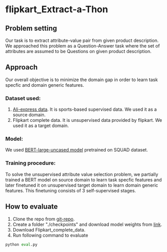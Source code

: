 # flipkart_Extract-a-Thon

## Problem setting
Our task is to extract attribute-value pair from given product description. We approached this problem as a Question-Answer task where the set of attributes are assumed to be Questions on given product description.

## Approach
Our overall objective is to minimize the domain gap in order to learn task specfic and domain generic features. 

### Dataset used: 
1. [Ali-express data](https://raw.githubusercontent.com/lanmanok/ACL19_Scaling_Up_Open_Tagging/master/publish_data.txt). It is sports-based supervised data. We used it as a source domain. 
2. Flipkart complete data. It is unsupervised data provided by flipkart. We used it as a target domain.

### Model: 
We used [BERT-large-uncased model](https://huggingface.co/bert-large-uncased) pretrained on SQUAD dataset. 
### Training procedure:  
To solve the unsupervised attribute value selection problem, we partially trained a BERT model on source domain to learn task specfic features and later finetuned it on unsupervised target domain to learn domain generic features. This finetuning consists of 3 self-supervised stages. 

## How to evaluate 
1. Clone the repo from [git-repo](https://github.com/1201amit/flipkart_Extract-a-Thon/new/master). 
2. Create a folder "./checkpoints" and download model weights from [link](https://indianinstituteofscience-my.sharepoint.com/:u:/g/personal/prajjwalm_iisc_ac_in/EZpn_1h28o1Dtyoz5VsT5JgBLMQP5ksqbnjgvpPUMrnB4Q?e=AmHA5A). 
3. Download Flipkart_complete_data. 
4. Run following command to evaluate
```python
python eval.py
```
